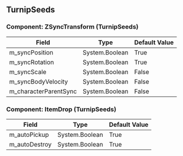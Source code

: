 ## TurnipSeeds

### Component: ZSyncTransform (TurnipSeeds)

|Field|Type|Default Value|
|-----|----|-------------|
|m_syncPosition|System.Boolean|True|
|m_syncRotation|System.Boolean|True|
|m_syncScale|System.Boolean|False|
|m_syncBodyVelocity|System.Boolean|False|
|m_characterParentSync|System.Boolean|False|

### Component: ItemDrop (TurnipSeeds)

|Field|Type|Default Value|
|-----|----|-------------|
|m_autoPickup|System.Boolean|True|
|m_autoDestroy|System.Boolean|True|

